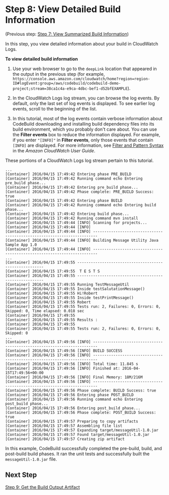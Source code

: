 # Step 8: View Detailed Build Information<a name="getting-started-cli-build-log"></a>

\(Previous step: [Step 7: View Summarized Build Information](getting-started-cli-monitor-build.md)\)

In this step, you view detailed information about your build in CloudWatch Logs\.<a name="getting-started-cli-build-log-cli"></a>

**To view detailed build information**

1. Use your web browser to go to the `deepLink` location that appeared in the output in the previous step \(for example, `https://console.aws.amazon.com/cloudwatch/home?region=region-ID#logEvent:group=/aws/codebuild/codebuild-demo-project;stream=38ca1c4a-e9ca-4dbc-bef1-d52bfEXAMPLE`\)\.

1. In the CloudWatch Logs log stream, you can browse the log events\. By default, only the last set of log events is displayed\. To see earlier log events, scroll to the beginning of the list\.

1. In this tutorial, most of the log events contain verbose information about CodeBuild downloading and installing build dependency files into its build environment, which you probably don't care about\. You can use the **Filter events** box to reduce the information displayed\. For example, if you enter `"[INFO]"` in **Filter events**, only those events that contain `[INFO]` are displayed\. For more information, see [Filter and Pattern Syntax](https://docs.aws.amazon.com/AmazonCloudWatch/latest/logs/FilterAndPatternSyntax.html) in the *Amazon CloudWatch User Guide*\.

These portions of a CloudWatch Logs log stream pertain to this tutorial\.

```
...
[Container] 2016/04/15 17:49:42 Entering phase PRE_BUILD 
[Container] 2016/04/15 17:49:42 Running command echo Entering pre_build phase...
[Container] 2016/04/15 17:49:42 Entering pre_build phase... 
[Container] 2016/04/15 17:49:42 Phase complete: PRE_BUILD Success: true 
[Container] 2016/04/15 17:49:42 Entering phase BUILD 
[Container] 2016/04/15 17:49:42 Running command echo Entering build phase... 
[Container] 2016/04/15 17:49:42 Entering build phase...
[Container] 2016/04/15 17:49:42 Running command mvn install 
[Container] 2016/04/15 17:49:44 [INFO] Scanning for projects... 
[Container] 2016/04/15 17:49:44 [INFO]
[Container] 2016/04/15 17:49:44 [INFO] ------------------------------------------------------------------------ 
[Container] 2016/04/15 17:49:44 [INFO] Building Message Utility Java Sample App 1.0 
[Container] 2016/04/15 17:49:44 [INFO] ------------------------------------------------------------------------ 
... 
[Container] 2016/04/15 17:49:55 ------------------------------------------------------- 
[Container] 2016/04/15 17:49:55  T E S T S 
[Container] 2016/04/15 17:49:55 ------------------------------------------------------- 
[Container] 2016/04/15 17:49:55 Running TestMessageUtil 
[Container] 2016/04/15 17:49:55 Inside testSalutationMessage() 
[Container] 2016/04/15 17:49:55 Hi!Robert 
[Container] 2016/04/15 17:49:55 Inside testPrintMessage() 
[Container] 2016/04/15 17:49:55 Robert 
[Container] 2016/04/15 17:49:55 Tests run: 2, Failures: 0, Errors: 0, Skipped: 0, Time elapsed: 0.018 sec
[Container] 2016/04/15 17:49:55  
[Container] 2016/04/15 17:49:55 Results : 
[Container] 2016/04/15 17:49:55  
[Container] 2016/04/15 17:49:55 Tests run: 2, Failures: 0, Errors: 0, Skipped: 0 
...
[Container] 2016/04/15 17:49:56 [INFO] ------------------------------------------------------------------------ 
[Container] 2016/04/15 17:49:56 [INFO] BUILD SUCCESS 
[Container] 2016/04/15 17:49:56 [INFO] ------------------------------------------------------------------------ 
[Container] 2016/04/15 17:49:56 [INFO] Total time: 11.845 s 
[Container] 2016/04/15 17:49:56 [INFO] Finished at: 2016-04-15T17:49:56+00:00 
[Container] 2016/04/15 17:49:56 [INFO] Final Memory: 18M/216M 
[Container] 2016/04/15 17:49:56 [INFO] ------------------------------------------------------------------------ 
[Container] 2016/04/15 17:49:56 Phase complete: BUILD Success: true 
[Container] 2016/04/15 17:49:56 Entering phase POST_BUILD 
[Container] 2016/04/15 17:49:56 Running command echo Entering post_build phase... 
[Container] 2016/04/15 17:49:56 Entering post_build phase... 
[Container] 2016/04/15 17:49:56 Phase complete: POST_BUILD Success: true 
[Container] 2016/04/15 17:49:57 Preparing to copy artifacts 
[Container] 2016/04/15 17:49:57 Assembling file list 
[Container] 2016/04/15 17:49:57 Expanding target/messageUtil-1.0.jar 
[Container] 2016/04/15 17:49:57 Found target/messageUtil-1.0.jar 
[Container] 2016/04/15 17:49:57 Creating zip artifact
```

In this example, CodeBuild successfully completed the pre\-build, build, and post\-build build phases\. It ran the unit tests and successfully built the `messageUtil-1.0.jar` file\.

## Next Step<a name="getting-started-cli-build-log-next"></a>

[Step 9: Get the Build Output Artifact](getting-started-cli-output.md)
